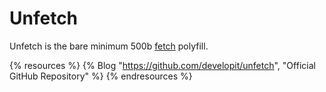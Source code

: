 # Unfetch

Unfetch is the bare minimum 500b [fetch](https://developer.mozilla.org/en-US/docs/Web/API/Fetch_API) polyfill.

{% resources %}
  {% Blog "https://github.com/developit/unfetch", "Official GitHub Repository" %}
{% endresources %}
